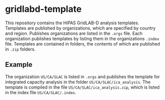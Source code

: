 # gridlabd-template

This repository contains the HiPAS GridLAB-D analysis templates.  Templates are published by organizations, which are specified by country and region.  Publishes organizations are listed in the `.orgs` file.  Each organization publishes templates by listing them in the organizations `.index` file.  Templates are contained in folders, the contents of which are published in `.zip` folders.

## Example

The organization `US/CA/SLAC` is listed in `.orgs` and publishes the template for integrated capacity analysis in the folder `US/CA/SLAC/ica_analysis`.  The template is compiled in the file `US/CA/SLAC/ica_analysis.zip`, which is listed in the index file `US/CA/SLAC/.index`.
